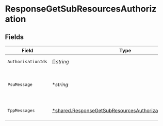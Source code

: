 # ResponseGetSubResourcesAuthorization


## Fields

| Field                                                                                                                             | Type                                                                                                                              | Required                                                                                                                          | Description                                                                                                                       | Example                                                                                                                           |
| --------------------------------------------------------------------------------------------------------------------------------- | --------------------------------------------------------------------------------------------------------------------------------- | --------------------------------------------------------------------------------------------------------------------------------- | --------------------------------------------------------------------------------------------------------------------------------- | --------------------------------------------------------------------------------------------------------------------------------- |
| `AuthorisationIds`                                                                                                                | []*string*                                                                                                                        | :heavy_minus_sign:                                                                                                                | Array de authorisationIds.                                                                                                        |                                                                                                                                   |
| `PsuMessage`                                                                                                                      | **string*                                                                                                                         | :heavy_minus_sign:                                                                                                                | Texto enviado al TPP a través del HUB para ser mostrado al PSU.                                                                   | Mensaje de ejemplo                                                                                                                |
| `TppMessages`                                                                                                                     | [*shared.ResponseGetSubResourcesAuthorizationTppMessages](../../models/shared/responsegetsubresourcesauthorizationtppmessages.md) | :heavy_minus_sign:                                                                                                                | Mensaje para el TPP enviado a través del HUB.                                                                                     |                                                                                                                                   |